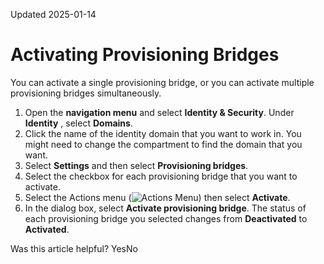 Updated 2025-01-14
# Activating Provisioning Bridges
You can activate a single provisioning bridge, or you can activate multiple provisioning bridges simultaneously.
  1. Open the **navigation menu** and select **Identity & Security**. Under **Identity** , select **Domains**.
  2. Click the name of the identity domain that you want to work in. You might need to change the compartment to find the domain that you want.
  3. Select **Settings** and then select **Provisioning bridges**.
  4. Select the checkbox for each provisioning bridge that you want to activate.
  5. Select the Actions menu (![Actions Menu](https://docs.oracle.com/en-us/iaas/Content/libraries/global-images/actions-menu.png)) then select **Activate**.
  6. In the dialog box, select **Activate provisioning bridge**.
The status of each provisioning bridge you selected changes from **Deactivated** to **Activated**.


Was this article helpful?
YesNo


